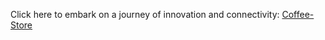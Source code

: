 Click here to embark on a journey of innovation and connectivity: [Coffee-Store](https://coffee-store-584bd.web.app)